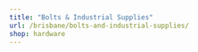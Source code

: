```yaml
---
title: "Bolts & Industrial Supplies"
url: /brisbane/bolts-and-industrial-supplies/
shop: hardware
---
```

